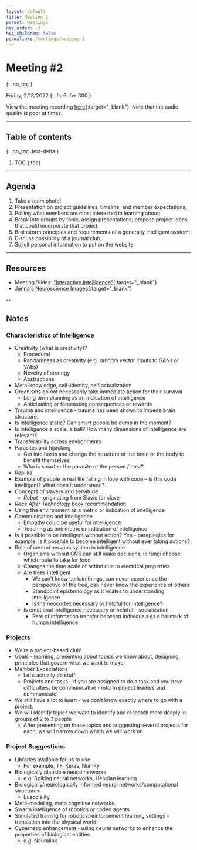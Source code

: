 ```yaml
---
layout: default
title: Meeting 2
parent: Meetings
nav_order: -2
has_children: false
permalink: /meetings/meeting-2
---
```


# Meeting #2
{: .no_toc }

Friday, 2/18/2022
{: .fs-6 .fw-300 }

View the meeting recording [here](https://washington.zoom.us/rec/share/sYPA4932R2D2yi5KPZYHST7GFEuzfGCHTJ5DUwJUj1f3QNUfYlj-v7U235PxBu_v.CjFpI0KbdbWbXCaR){:target="_blank"}. Note that the audio quality is poor at times.

---

## Table of contents
{: .no_toc .text-delta }

1. TOC
{:toc}

---

## Agenda
1. Take a team photo!
2. Presentation on project guidelines, timeline, and member expectations;
3. Polling what members are most interested in learning about;
4. Break into groups by topic, assign presentations; propose project ideas that could incorporate that project;
5. Brainstorm principles and requirements of a generally intelligent system;
6. Discuss possibility of a journal club;
7. Solicit personal information to put on the website

---

## Resources
- Meeting Slides: ["Interactive Intelligence"](https://www.canva.com/design/DAE1ZsJC4pY/wZJeTZZbLeALEzL89TrHYQ/view?utm_content=DAE1ZsJC4pY&utm_campaign=designshare&utm_medium=link&utm_source=sharebutton){:target="_blank"}
- [Janna's Neuroscience Images](https://drive.google.com/drive/folders/1z8lQDlAfP1j007d42tQGL_K0uSPPgHIA?usp=sharing){:target="_blank"}

--

## Notes
### Characteristics of Intelligence
- Creativity (what is creativity)?
  - Procedural
  - Randomness as creativity (e.g. random vector inputs to GANs or VAEs)
  - Novelty of strategy
  - Abstractions
- Meta-knowledge, self-identity, self actualization
- Organisms do not necessarily take immediate action for their survival
  - Long term planning as an indication of intelligence
  - Anticipating or forecasting consequences or rewards
- Trauma and intelligence - trauma has been shown to impede brain structure.
- Is intelligence static? Can smart people be dumb in the moment?
- Is intelligence a scale, a ball? How many dimensions of intelligence are relevant?
- Transferability across environments
- Parasites and hijacking
  - Get into hosts and change the structure of the brain or the body to benefit themselves
  - Who is smarter: the parasite or the person / host?
- Replika
- Example of people in real life falling in love with code – is this code intelligent? What does it understand?
- Concepts of slavery and servitude
  - *Robot* - originating from Slavic for slave
- *Race After Technology* book recommendation
- Using the environment as a metric or indication of intelligence
- Communication and intelligence
  - Empathy could be useful for intelligence
  - Teaching as one metric or indication of intelligence
- Is it possible to be intelligent without action? Yes – paraplegics for example. Is it possible to become intelligent without ever taking actions?
- Role of central nervous system in intelligence
  - Organisms without CNS can still make decisions, ie fungi choose which route to take for food
  - Changes the time scale of action due to electrical properties
  - Are trees intelligent
    - We can’t know certain things, can never experience the perspective of the tree, can never know the experience of others
    - Standpoint epistemology as it relates to understanding intelligence
    - Is the neocortex necessary or helpful for intelligence?
  - Is emotional intelligence necessary or helpful – socialization
    - Rate of information transfer between individuals as a hallmark of human intelligence

### Projects
- We’re a project-based club!
- Goals - learning, presenting about topics we know about, designing, principles that govern what we want to make
- Member Expectations
  - Let’s actually do stuff!
  - Projects and tasks - if you are assigned to do a task and you have difficulties, be communicative - inform project leaders and communicate!
- We still have a lot to learn - we don’t know exactly where to go with a project.
- We will identify topics we want to identify and research more deeply in groups of 2 to 3 people
  - After presenting on these topics and suggesting several projects for each, we will narrow down which we will work on

### Project Suggestions
- Libraries available for us to use
  - For example, TF, Keras, NumPy
- Biologically plausible neural networks
  - e.g. Spiking neural networks, Hebbian learning
- Biologically/neurologically informed neural networks/computational structures
  - Eusociality
- Meta-modeling, meta cognitive networks
- Swarm intelligence of robotics or coded agents
- Simulated training for robotics/reinforcement learning settings - translation into the physical world.
- Cybernetic enhancement - using neural networks to enhance the properties of biological entities
  - e.g. Neuralink

